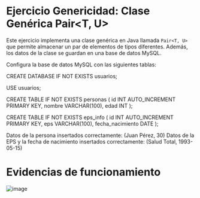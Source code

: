 # Ejercicio Genericidad: Clase Genérica Pair<T, U>

Este ejercicio implementa una clase genérica en Java llamada `Pair<T, U>` que permite almacenar un par de elementos de tipos diferentes. Además, los datos de la clase se guardan en una base de datos MySQL.

Configura la base de datos MySQL con las siguientes tablas:

CREATE DATABASE IF NOT EXISTS usuarios;

USE usuarios;

CREATE TABLE IF NOT EXISTS personas (
    id INT AUTO_INCREMENT PRIMARY KEY,
    nombre VARCHAR(100),
    edad INT
);

CREATE TABLE IF NOT EXISTS eps_info (
    id INT AUTO_INCREMENT PRIMARY KEY,
    eps VARCHAR(100),
    fecha_nacimiento DATE
);


Datos de la persona insertados correctamente: (Juan Pérez, 30)
Datos de la EPS y la fecha de nacimiento insertados correctamente: (Salud Total, 1993-05-15)


# Evidencias de funcionamiento

![image](https://github.com/user-attachments/assets/4c38ec0a-ebdf-41d7-a275-6f5d75e2890f)






